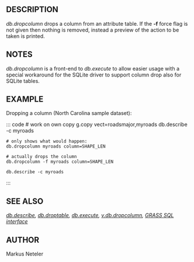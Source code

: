 ## DESCRIPTION

*db.dropcolumn* drops a column from an attribute table. If the **-f**
force flag is not given then nothing is removed, instead a preview of
the action to be taken is printed.

## NOTES

*db.dropcolumn* is a front-end to *db.execute* to allow easier usage
with a special workaround for the SQLite driver to support column drop
also for SQLite tables.

## EXAMPLE

Dropping a column (North Carolina sample dataset):

::: code
    # work on own copy
    g.copy vect=roadsmajor,myroads
    db.describe -c myroads

    # only shows what would happen:
    db.dropcolumn myroads column=SHAPE_LEN

    # actually drops the column
    db.dropcolumn -f myroads column=SHAPE_LEN

    db.describe -c myroads
:::

## SEE ALSO

*[db.describe](db.describe.html), [db.droptable](db.droptable.html),
[db.execute](db.execute.html), [v.db.dropcolumn](v.db.dropcolumn.html),
[GRASS SQL interface](sql.html)*

## AUTHOR

Markus Neteler
